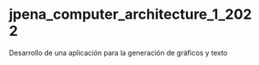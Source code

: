 # jpena_computer_architecture_1_2022
Desarrollo de una aplicación para la generación de gráficos y texto
